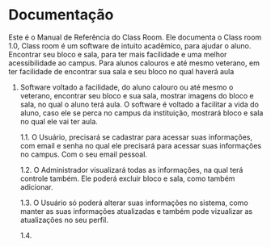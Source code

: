 # Documentação

Este é o Manual de Referência do Class Room. Ele documenta o Class room 1.0, Class room é um software de intuito acadêmico, para ajudar o aluno. Encontrar seu bloco e sala, para ter mais facilidade e uma melhor acessibilidade ao campus. Para alunos calouros e até mesmo veterano, em ter facilidade de encontrar sua sala e seu bloco no qual haverá aula

1. Software voltado a facilidade, do aluno calouro ou até mesmo o veterano, encontrar seu bloco e sua sala, mostrar imagens do bloco e sala, no qual o aluno terá aula. O software é voltado a facilitar a vida do aluno, caso ele se perca no campus da instituição, mostrará bloco e sala no qual ele vai ter aula.

     1.1. O Usuário, precisará se cadastrar para acessar suas informações, com email e senha no qual ele precisará para acessar suas informações no campus. Com o seu email pessoal. 
     
     1.2. O Administrador visualizará todas as informações, na qual terá controle também. Ele poderá excluir bloco e sala, como também adicionar.
     
     1.3. O Usuário só poderá alterar suas informações no sistema, como manter as suas informações atualizadas e também pode vizualizar as atualizações no seu perfil.
     
     1.4.
 
    
